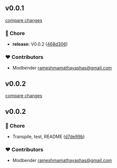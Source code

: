 
## v0.0.1

[compare changes](https://github.com/modbender/nuxt-tiptap/compare/v0.0.2...v0.0.1)

### 🏡 Chore

- **release:** V0.0.2 ([468d306](https://github.com/modbender/nuxt-tiptap/commit/468d306))

### ❤️ Contributors

- Modbender <rameshmamathayashas@gmail.com>

## v0.0.2

[compare changes](https://github.com/modbender/nuxt-tiptap/compare/v0.0.2...v0.0.2)

## v0.0.2


### 🏡 Chore

- Transpile, test, README ([d7de99b](https://github.com/modbender/nuxt-tiptap/commit/d7de99b))

### ❤️ Contributors

- Modbender <rameshmamathayashas@gmail.com>

